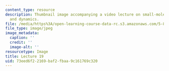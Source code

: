 ```yaml
---
content_type: resource
description: Thumbnail image accompanying a video lecture on small-molecule spectroscopy
  and dynamics.
file: /media/https%3A/open-learning-course-data-rc.s3.amazonaws.com/5-80-small-molecule-spectroscopy-and-dynamics-fall-2008/73eed6f22169baf2fbaa9c161769c320_mit5_80f08lec19_th.jpg
file_type: image/jpeg
image_metadata:
  caption: ''
  credit: ''
  image-alt: ''
resourcetype: Image
title: Lecture 19
uid: 73eed6f2-2169-baf2-fbaa-9c161769c320
---
```


